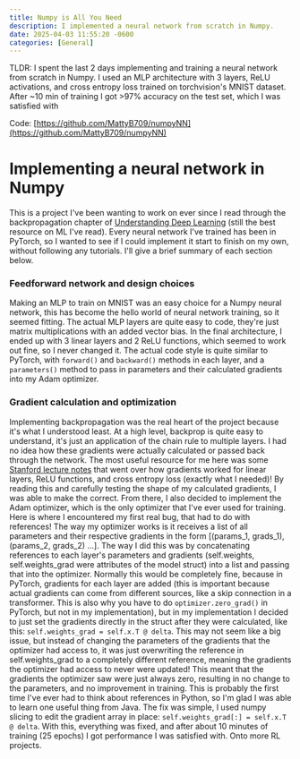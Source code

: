 ```yaml
---
title: Numpy is All You Need
description: I implemented a neural network from scratch in Numpy. 
date: 2025-04-03 11:55:20 -0600
categories: [General]
---
```


TLDR: I spent the last 2 days implementing and training a neural network from scratch in Numpy. I used 
an MLP architecture with 3 layers, ReLU activations, and cross entropy loss trained on torchvision's
MNIST dataset. After ~10 min of training I got >97% accuracy on the test set, which I was satisfied with

Code: [https://github.com/MattyB709/numpyNN](https://github.com/MattyB709/numpyNN)

# Implementing a neural network in Numpy

This is a project I've been wanting to work on ever since I read through the backpropagation chapter of 
[Understanding Deep Learning](https://udlbook.github.io/udlbook/) (still the best resource on ML I've
read). Every neural network I've trained has been in PyTorch, so I wanted to see if I could implement it
start to finish on my own, without following any tutorials. I'll give a brief summary of each section below. 

### Feedforward network and design choices

Making an MLP to train on MNIST was an easy choice for a Numpy neural network, this has become the hello
world of neural network training, so it seemed fitting. The actual MLP layers are quite easy to code, 
they're just matrix multiplications with an added vector bias. In the final architecture, I ended up with 3 linear layers and 2 ReLU functions, which seemed to work out fine, so I never changed it. The actual code style
is quite similar to PyTorch, with `forward()` and `backward()` methods in each layer, and a `parameters()` method
to pass in parameters and their calculated gradients into my Adam optimizer. 

### Gradient calculation and optimization

Implementing backpropagation was the real heart of the project because it's what I understood least. 
At a high level, backprop is quite easy to understand, it's just an application of the chain rule to multiple 
layers. I had no idea how these gradients were actually calculated or passed back through the network. The most useful resource for me here was some [Stanford lecture notes](https://web.stanford.edu/class/cs224n/readings/gradient-notes.pdf) that went over how gradients worked for linear layers, ReLU functions, and cross entropy loss (exactly what I needed)! By reading this and carefully testing the shape of my calculated gradients, I was able to make the correct. From there, I also decided to implement the Adam optimizer, which is the only optimizer that I've ever used for training. Here is where I encountered my first real bug, that had to do with references! The way my optimizer works is it receives a list of all parameters and their respective gradients in the form [(params_1, grads_1), (params_2, grads_2) ...]. The way I did this was by concatenating references to each layer's parameters and gradients (self.weights, self.weights_grad were attributes of the model struct) into a list and passing that into the optimizer. Normally this would be completely fine, because in PyTorch, gradients for each layer are added (this is important because actual gradients can come from different sources, like a skip connection in a transformer. This is also why you have to do `optimizer.zero_grad()` in PyTorch, but not in my implementation), but in my implementation I decided to just set the gradients directly in the struct after they were calculated, like this:
```self.weights_grad = self.x.T @ delta```.
This may not seem like a big issue, but instead of changing the parameters of the gradients that the optimizer had access to, it was just overwriting the reference in self.weights_grad to a completely different reference, meaning the gradients the optimizer had access to never were updated! This meant that the gradients the optimizer saw were just always zero, resulting in no change to the parameters, and no improvement in training. This is probably the first time I've ever had to think about references in Python, so I'm glad I was able to learn one useful thing from Java. The fix was simple, I used numpy slicing to edit the gradient array in place: 
```self.weights_grad[:] = self.x.T @ delta```.
With this, everything was fixed, and after about 10 minutes of training (25 epochs) I got performance I was satisfied with. Onto more RL projects. 